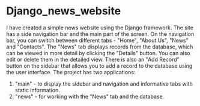 # Django_news_website
I have created a simple news website using the Django framework. The site has a side navigation bar and the main part of the screen.
On the navigation bar, you can switch between different tabs - "Home", "About Us", "News" and "Contacts".
The "News" tab displays records from the database, which can be viewed in more detail by clicking the "Details" button. You can also edit or delete them in the detailed view.
There is also an "Add Record" button on the sidebar that allows you to add a record to the database using the user interface.
The project has two applications:
1. "main" - to display the sidebar and navigation and informative tabs with static information.
2. "news" - for working with the "News" tab and the database.
